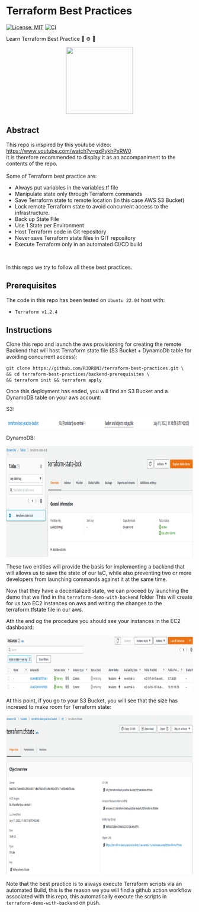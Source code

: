 # Terraform Best Practices
[![License: MIT](https://img.shields.io/badge/License-MIT-yellow.svg)](https://opensource.org/licenses/MIT)
[![CI](https://github.com/R3DRUN3/terraform-best-practices/actions/workflows/CI.yml/badge.svg)](https://github.com/R3DRUN3/terraform-best-practices/actions/workflows/CI.yml)

Learn Terraform Best Practice 🤖 ⚙️ 🔧

<p align="center"><img width="180" height="180" src="https://github.com/yurijserrano/Github-Profile-Readme-Logos/blob/master/cloud/terraform.png"></p>

## Abstract
This repo is inspired by this youtube video: https://www.youtube.com/watch?v=gxPykhPxRW0
<br>
it is therefore recommended to display it as an accompaniment to the contents of the repo.
<br>
<br>
Some of Terraform best practice are:

- Always put variables in the variables.tf file
- Manipulate state only through Terraform commands
- Save Terraform state to remote location (in this case AWS S3 Bucket)
- Lock remote Terraform state to avoid concurrent access to the infrastructure.
- Back up State File
- Use 1 State per Environment
- Host Terraform code in Git repository
- Never save Terraform state files in GIT repository
- Execute Terraform only in an automated CI/CD build

<br>

In this repo we try to follow all these best practices.



## Prerequisites
The code in this repo has been tested on `Ubuntu 22.04` host with:

- `Terraform v1.2.4`

## Instructions
Clone this repo and launch the aws provisioning for creating the remote Backend that will host Terraform state file (S3 Bucket + DynamoDb table for avoiding concurrent access):

```console
git clone https://github.com/R3DRUN3/terraform-best-practices.git \
&& cd terraform-best-practices/backend-prerequisites \
&& terraform init && terraform apply
```

Once this deployment has ended, you will find an S3 Bucket and a DynamoDB table on your aws account:

S3:
<p align="left">
  <img width="1200" height="30" src="./images/tf-state-s3-bucket.png">
</p>

DynamoDB:
<p align="left">
  <img width="1200" height="300" src="./images/tf-state-dynamodb-lock-table.png">
</p>

These two entities will provide the basis for implementing a backend that will allows us to save the state of our IaC, while also preventing two or more developers from launching commands against it at the same time.

Now that they have a decentalized state, we can proceed by launching the demo that we find in the `terraform-demo-with-backend` folder
This will create for us two EC2 instances on aws and writing the changes to the terraform.tfstate file in our aws.

Ath the end og the procedure you should see your instances in the EC2 dashboard:

<p align="left">
  <img width="1200" height="150" src="./images/tf-demo-ec2-instances.png">
</p>

At this point, if you go to your S3 Bucket, you will see that the size has incresed to make room for Terraform state:

<p align="left">
  <img width="1200" height="430" src="./images/tf-state-s3-bucket-full.png">
</p>

Note that the best practice is to always execute Terraform scripts via an automated Build, this is the reason we you will find a github action workflow associated with this repo, this automatically execute the scripts in `terraform-demo-with-backend` on push.

